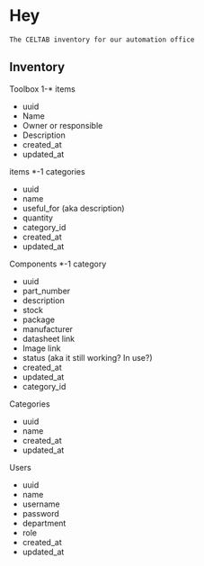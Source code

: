 # Hey
    The CELTAB inventory for our automation office

## Inventory

Toolbox 1-* items
* uuid
* Name
* Owner or responsible
* Description
* created_at
* updated_at

items *-1 categories
* uuid
* name
* useful_for (aka description)
* quantity
* category_id
* created_at
* updated_at

Components *-1 category
* uuid
* part_number
* description
* stock
* package
* manufacturer
* datasheet link
* Image link
* status (aka it still working? In use?)
* created_at
* updated_at
* category_id

Categories
* uuid
* name
* created_at
* updated_at

Users
* uuid
* name
* username
* password
* department
* role
* created_at
* updated_at
